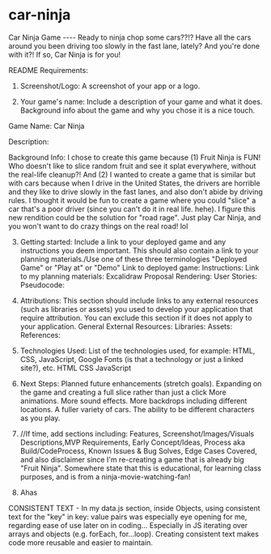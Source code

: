 # car-ninja
Car Ninja Game ---- Ready to ninja chop some cars??!? Have all the cars around you been driving too slowly in the fast lane, lately? And you're done with it?! If so, Car Ninja is for you!

README Requirements:

1. Screenshot/Logo: A screenshot of your app or a logo.

2. Your game's name: Include a description of your game and what it does. Background info about the game and why you chose it is a nice touch.

Game Name: Car Ninja

Description:

Background Info: I chose to create this game because (1) Fruit Ninja is FUN! Who doesn't like to slice random fruit and see it splat everywhere, without the real-life cleanup?! And (2) I wanted to create a game that is similar but with cars because when I drive in the United States, the drivers are horrible and they like to drive slowly in the fast lanes, and also don't abide by driving rules. I thought it would be fun to create a game where you could "slice" a car that's a poor driver (since you can't do it in real life. hehe). I figure this new rendition could be the solution for "road rage". Just play Car Ninja, and you won't want to do crazy things on the real road! lol

3. Getting started: Include a link to your deployed game and any instructions you deem important. This should also contain a link to your planning materials./Use one of these three terminologies "Deployed Game" or "Play at" or "Demo"
Link to deployed game:
Instructions: 
Link to my planning materials:
Excalidraw Proposal Rendering:
User Stories:
Pseudocode:

4. Attributions: This section should include links to any external resources (such as libraries or assets) you used to develop your application that require attribution. You can exclude this section if it does not apply to your application.
General External Resources:
Libraries: 
Assets:
References:

5. Technologies Used: List of the technologies used, for example: HTML, CSS, JavaScript, Google Fonts (is that a technology or just a linked site?), etc.
HTML
CSS
JavaScript

6. Next Steps: Planned future enhancements (stretch goals).
Expanding on the game and creating a full slice rather than just a click
More animations.
More sound effects.
More backdrops including different locations.
A fuller variety of cars.
The ability to be different characters as you play.


7. //If time, add sections including: Features, Screenshot/Images/Visuals Descriptions,MVP Requirements, Early Concept/Ideas, Process aka Build/CodeProcess, Known Issues & Bug Solves, Edge Cases Covered, and also disclaimer since I'm re-creating a game that is already big "Fruit Ninja". Somewhere state that this is educational, for learning class purposes, and is from a ninja-movie-watching-fan!

8. Ahas

CONSISTENT TEXT - In my data.js section, inside Objects, using consistent text for the "key" in key: value pairs was especially eye opening for me, regarding ease of use later on in coding... Especially in JS iterating over arrays and objects (e.g. forEach, for...loop). Creating consistent text makes code more reusable and easier to maintain.
